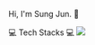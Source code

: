 Hi, I'm Sung Jun.  👋

💻 Tech Stacks 💻
<img src="https://img.shields.io/badge/Android-3DDC84?style=flat-square&logo=Android&logoColor=white"/>
